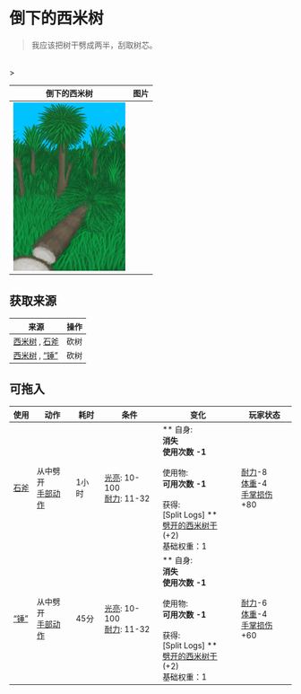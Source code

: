 # 倒下的西米树  
> 我应该把树干劈成两半，刮取树芯。  
<br>  
>   
  
  倒下的西米树  |   图片   
 ----  |  ----:   
   |  <img decoding="async" src="Sprite/SagoPalmFelled.png" href="a.md" style="max-width:300px;max-height:300px;">   
  
## 获取来源  
来源  |  操作  
----  |  ----  
[西米树](SagoPalm.md) , [石斧](StoneAxe.md)  |  砍树  
[西米树](SagoPalm.md) , [“锤”](tag_Axe.md)  |  砍树  
## 可拖入  
使用  |  动作  |  耗时  |  条件  |  变化  |  玩家状态  
----  |  ----  |  ----  |  ----  |  ----  |  ----  
[石斧](StoneAxe.md)  |  从中劈开<br>[手部动作](HandAction.md)  |  1小时  |  [光亮](Light.md): 10-100<br>[耐力](Stamina.md): 11-32  |  ** 自身: **<br>消失<br>使用次数  -1<br><br>** 使用物: **<br>可用次数  -1<br><br>** 获得: **<br>** [Split Logs] **<br>  [劈开的西米树干](SagoSplitLog.md)(+2)<br>基础权重：1  |  [耐力](Stamina.md)-8<br>[体重](Weight.md)-4<br>[手掌损伤](HandDamage.md)+80  
[“锤”](tag_Axe.md)  |  从中劈开<br>[手部动作](HandAction.md)  |  45分  |  [光亮](Light.md): 10-100<br>[耐力](Stamina.md): 11-32  |  ** 自身: **<br>消失<br>使用次数  -1<br><br>** 使用物: **<br>可用次数  -1<br><br>** 获得: **<br>** [Split Logs] **<br>  [劈开的西米树干](SagoSplitLog.md)(+2)<br>基础权重：1  |  [耐力](Stamina.md)-6<br>[体重](Weight.md)-4<br>[手掌损伤](HandDamage.md)+60  


<script>document.title="倒下的西米树 - 卡牌生存百科 Card Survival Wiki";</script>